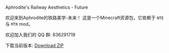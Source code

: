 Aphrodite's Railway Aesthetics - Future


欢迎来到Aphrodite的铁路美学-未来！
这是一个Minecraft资源包，它依赖于 `NTE` 与 `MTR` mod。

欢迎加入我们的 QQ 群: 836291719

下载当前版本: [Download ZIP](https://github.com/aphrodite281/RailwayAesthetics-Future/archive/refs/heads/main/RailwayAesthetics-Future-main.zip)